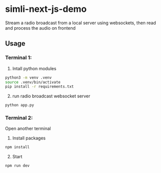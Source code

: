 # simli-next-js-demo

Stream a radio broadcast from a local server using websockets, then read and process the audio on frontend

## Usage

### Terminal 1:

1. Intall python modules
```bash
python3 -m venv .venv
source .venv/bin/activate
pip install -r requirements.txt
```

2. run radio broadcast websocket server
```bash
python app.py
```

### Terminal 2:
Open another terminal
1. Install packages
```bash
npm install
```

2. Start
```bash
npm run dev
```

